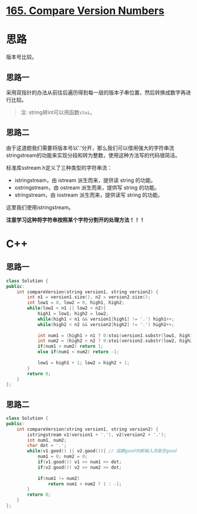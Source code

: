 # [165. Compare Version Numbers](https://leetcode.com/problems/compare-version-numbers/)

# 思路
版本号比较。

## 思路一
采用双指针的办法从前往后遍历得到每一层的版本子串位置，然后转换成数字再进行比较。

> 注: string转int可以用函数`stoi`。

## 思路二
由于这道题我们需要将版本号以'.'分开，那么我们可以借用强大的字符串流stringstream的功能来实现分段和转为整数，使用这种方法写的代码很简洁。

标准库sstream.h定义了三种类型的字符串流： 
* istringstream，由 istream 派生而来，提供读 string 的功能。 
* ostringstream，由 ostream 派生而来，提供写 string 的功能。 
* stringstream，由 iostream 派生而来，提供读写 string 的功能。

这里我们使用istringstream。

**注意学习这种将字符串按照某个字符分割开的处理方法！！！**


# C++
## 思路一
``` C++
class Solution {
public:
    int compareVersion(string version1, string version2) {
        int n1 = version1.size(), n2 = version2.size();
        int low1 = 0, low2 = 0, high1, high2;
        while(low1 < n1 || low2 < n2){
            high1 = low1; high2 = low2;
            while(high1 < n1 && version1[high1] != '.') high1++;
            while(high2 < n2 && version2[high2] != '.') high2++;
            
            int num1 = (high1 > n1 ? 0:stoi(version1.substr(low1, high1 - low1)));
            int num2 = (high2 > n2 ? 0:stoi(version2.substr(low2, high2 - low2)));
            if(num1 > num2) return 1;
            else if(num1 < num2) return -1;
            
            low1 = high1 + 1; low2 = high2 + 1;  
        }
        return 0;
    }
};
```

## 思路二
``` C++
class Solution {    
public:
    int compareVersion(string version1, string version2) {
        istringstream v1(version1 + '.'), v2(version2 + '.');
        int num1, num2;
        char dot = '.';
        while(v1.good() || v2.good()){ // 函数good判断输入流是否good
            num1 = 0; num2 = 0;
            if(v1.good()) v1 >> num1 >> dot;
            if(v2.good()) v2 >> num2 >> dot;
            
            if(num1 != num2)
                return num1 > num2 ? 1 : -1; 
        }
        return 0;
    }
};
```
